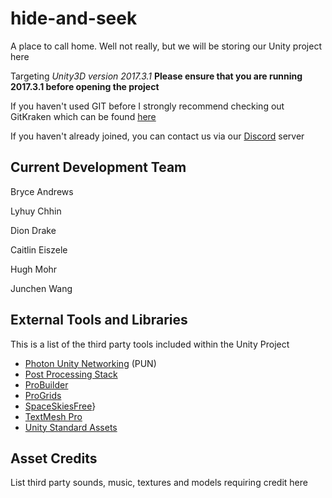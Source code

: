 # hide-and-seek
A place to call home. Well not really, but we will be storing our Unity project here

Targeting *Unity3D version 2017.3.1*
**Please ensure that you are running 2017.3.1 before opening the project**

If you haven't used GIT before I strongly recommend checking out GitKraken which can be found [here](https://www.gitkraken.com/download "GitKraken's Download Page")

If you haven't already joined, you can contact us via our [Discord](https://discord.gg/dAe7pqE "But seriously, why haven't you joined yet?") server

## Current Development Team
Bryce Andrews

Lyhuy Chhin

Dion Drake

Caitlin Eiszele

Hugh Mohr

Junchen Wang

## External Tools and Libraries
This is a list of the third party tools included within the Unity Project
- [Photon Unity Networking](https://assetstore.unity.com/packages/tools/network/photon-unity-networking-free-1786 "Free version with 20 concurrent users") (PUN)
- [Post Processing Stack](https://assetstore.unity.com/packages/essentials/post-processing-stack-83912 "Mmm pretty...")
- [ProBuilder](https://assetstore.unity.com/packages/tools/modeling/probuilder-111418 "For creating meshes inside Unity")
- [ProGrids](https://assetstore.unity.com/packages/3d/progrids-111425 "Proper Grid Snapping")
- [SpaceSkiesFree](https://assetstore.unity.com/packages/2d/textures-materials/sky/spaceskies-free-80503 "Someone send me a Discord message if you see this text")}
- [TextMesh Pro](https://assetstore.unity.com/packages/essentials/beta-projects/textmesh-pro-84126 "Vector Text, hell yeah")
- [Unity Standard Assets](https://assetstore.unity.com/packages/essentials/asset-packs/standard-assets-32351)

## Asset Credits
List third party sounds, music, textures and models requiring credit here
